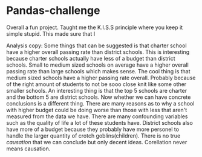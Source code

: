 # Pandas-challenge
Overall a fun project. Taught me the K.I.S.S principle where you keep it simple stupid. This made sure that I 

Analysis copy:
Some things that can be suggested is that charter school have a higher overall passing rate than district schools. This is interesting because charter schools actually have less of a budget than district schools. Small to medium sized schools on average have a higher overall passing rate than large schools which makes sense. The cool thing is that medium sized schools have a higher passing rate overall. Probably because of the right amount of students to not be sooo close knit like some other smaller schools. An interesting thing is that the top 5 schools are charter and the bottom 5 are district schools. Now whether we can have concrete conclusions is a different thing. There are many reasons as to why a school with higher budget could be doing worse than those with less that aren't measured from the data we have. There are many confounding variables such as the quality of life a lot of these students have. District schools also have more of a budget because they probably have more personel to handle the larger quantity of crotch goblins(children). There is no true _causation_ that we can conclude but only decent ideas. Corellation never means causation. 
